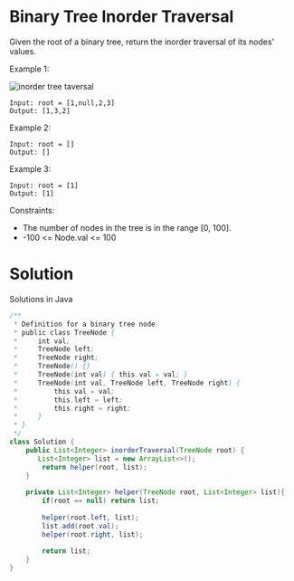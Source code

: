 # Binary Tree Inorder Traversal

Given the root of a binary tree, return the inorder traversal of its nodes' values.

Example 1:

![inorder tree taversal](https://assets.leetcode.com/uploads/2020/09/15/inorder_1.jpg)

    Input: root = [1,null,2,3]
    Output: [1,3,2]

Example 2:

    Input: root = []
    Output: []

Example 3:

    Input: root = [1]
    Output: [1]

Constraints:

- The number of nodes in the tree is in the range [0, 100].
- -100 <= Node.val <= 100
 
# Solution

Solutions in Java

```java
/**
 * Definition for a binary tree node.
 * public class TreeNode {
 *     int val;
 *     TreeNode left;
 *     TreeNode right;
 *     TreeNode() {}
 *     TreeNode(int val) { this.val = val; }
 *     TreeNode(int val, TreeNode left, TreeNode right) {
 *         this.val = val;
 *         this.left = left;
 *         this.right = right;
 *     }
 * }
 */
class Solution {
    public List<Integer> inorderTraversal(TreeNode root) {
       List<Integer> list = new ArrayList<>();
        return helper(root, list);
    }
    
    private List<Integer> helper(TreeNode root, List<Integer> list){
        if(root == null) return list;
        
        helper(root.left, list);
        list.add(root.val);
        helper(root.right, list);
        
        return list;
    }
}
```

